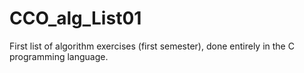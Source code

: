 # CCO_alg_List01
First list of algorithm exercises (first semester), done entirely in the C programming language.
